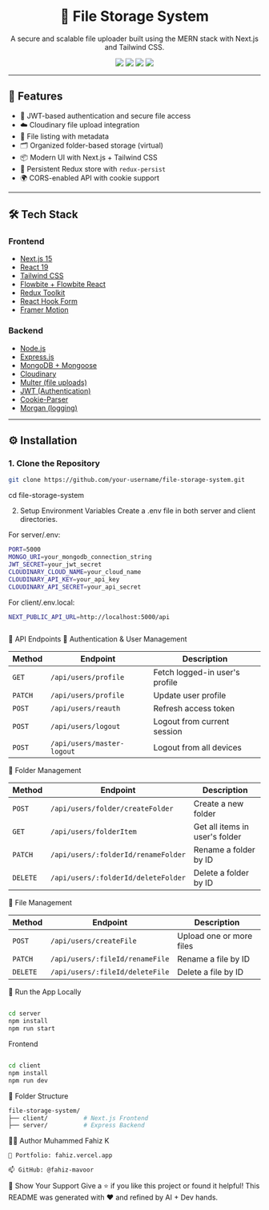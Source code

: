 <h1 align="center">📁 File Storage System</h1>
<p align="center">
  A secure and scalable file uploader built using the MERN stack with Next.js and Tailwind CSS.
</p>

<p align="center">
  <img src="https://img.shields.io/badge/Tech-Stack-blue?style=flat-square"/>
  <img src="https://img.shields.io/badge/Frontend-Next.js-blue?style=flat-square"/>
  <img src="https://img.shields.io/badge/Backend-Node.js-green?style=flat-square"/>
  <img src="https://img.shields.io/badge/Database-MongoDB-yellow?style=flat-square"/>
</p>

---

## 🚀 Features

- 🔐 JWT-based authentication and secure file access
- ☁️ Cloudinary file upload integration
- 🧾 File listing with metadata
- 🗂️ Organized folder-based storage (virtual)
- 📦 Modern UI with Next.js + Tailwind CSS
- 🔄 Persistent Redux store with `redux-persist`
- 🌍 CORS-enabled API with cookie support

---

## 🛠️ Tech Stack

### Frontend
- [Next.js 15](https://nextjs.org/)
- [React 19](https://react.dev/)
- [Tailwind CSS](https://tailwindcss.com/)
- [Flowbite + Flowbite React](https://flowbite.com/)
- [Redux Toolkit](https://redux-toolkit.js.org/)
- [React Hook Form](https://react-hook-form.com/)
- [Framer Motion](https://www.framer.com/motion/)

### Backend
- [Node.js](https://nodejs.org/)
- [Express.js](https://expressjs.com/)
- [MongoDB + Mongoose](https://mongoosejs.com/)
- [Cloudinary](https://cloudinary.com/)
- [Multer (file uploads)](https://github.com/expressjs/multer)
- [JWT (Authentication)](https://jwt.io/)
- [Cookie-Parser](https://www.npmjs.com/package/cookie-parser)
- [Morgan (logging)](https://www.npmjs.com/package/morgan)

---

## ⚙️ Installation

### 1. Clone the Repository

```bash
git clone https://github.com/your-username/file-storage-system.git
```
cd file-storage-system


2. Setup Environment Variables
Create a .env file in both server and client directories.

For server/.env:
```bash
PORT=5000
MONGO_URI=your_mongodb_connection_string
JWT_SECRET=your_jwt_secret
CLOUDINARY_CLOUD_NAME=your_cloud_name
CLOUDINARY_API_KEY=your_api_key
CLOUDINARY_API_SECRET=your_api_secret
```

For client/.env.local:

```bash
NEXT_PUBLIC_API_URL=http://localhost:5000/api



```

📡 API Endpoints
🔐 Authentication & User Management

| Method  | Endpoint                   | Description                    |
| ------- | -------------------------- | ------------------------------ |
| `GET`   | `/api/users/profile`       | Fetch logged-in user's profile |
| `PATCH` | `/api/users/profile`       | Update user profile            |
| `POST`  | `/api/users/reauth`        | Refresh access token           |
| `POST`  | `/api/users/logout`        | Logout from current session    |
| `POST`  | `/api/users/master-logout` | Logout from all devices        |


📁 Folder Management

| Method   | Endpoint                            | Description                    |
| -------- | ----------------------------------- | ------------------------------ |
| `POST`   | `/api/users/folder/createFolder`    | Create a new folder            |
| `GET`    | `/api/users/folderItem`             | Get all items in user's folder |
| `PATCH`  | `/api/users/:folderId/renameFolder` | Rename a folder by ID          |
| `DELETE` | `/api/users/:folderId/deleteFolder` | Delete a folder by ID          |

📄 File Management

| Method   | Endpoint                        | Description              |
| -------- | ------------------------------- | ------------------------ |
| `POST`   | `/api/users/createFile`         | Upload one or more files |
| `PATCH`  | `/api/users/:fileId/renameFile` | Rename a file by ID      |
| `DELETE` | `/api/users/:fileId/deleteFile` | Delete a file by ID      |



🔧 Run the App Locally

```bash

cd server
npm install
npm run start
```
Frontend
```bash

cd client
npm install
npm run dev
```
📁 Folder Structure

```bash
file-storage-system/
├── client/          # Next.js Frontend
├── server/          # Express Backend
```

🧑‍💻 Author
Muhammed Fahiz K
```bash
🔗 Portfolio: fahiz.vercel.app

📫 GitHub: @fahiz-mavoor
```
🌟 Show Your Support
Give a ⭐️ if you like this project or found it helpful!
This README was generated with ❤️ and refined by AI + Dev hands.


